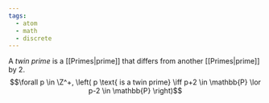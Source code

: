 ```yaml
---
tags:
  - atom
  - math
  - discrete
---
```

A *twin prime* is a [[Primes|prime]] that differs from another [[Primes|prime]] by 2.
$$\forall p \in \Z^+, \left( p \text{ is a twin prime} \iff p+2 \in \mathbb{P} \lor p-2 \in \mathbb{P} \right)$$